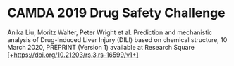 # CAMDA 2019 Drug Safety Challenge

Anika Liu, Moritz Walter, Peter Wright et al. Prediction and mechanistic analysis of Drug-Induced Liver Injury (DILI) based on chemical structure, 10 March 2020, PREPRINT (Version 1) available at Research Square [+https://doi.org/10.21203/rs.3.rs-16599/v1+]

